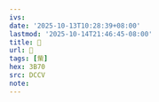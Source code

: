 ```yaml
---
ivs:
date: '2025-10-13T10:28:39+08:00'
lastmod: '2025-10-14T21:46:45-08:00'
title: 􃤥
url: 􃤥
tags: [㭰]
hex: 3B70
src: DCCV
note:
---
```

